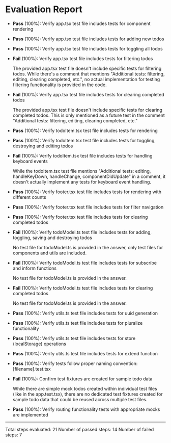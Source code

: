 # Evaluation Report

- **Pass** (100%): Verify app.tsx test file includes tests for component rendering
- **Pass** (100%): Verify app.tsx test file includes tests for adding new todos
- **Pass** (100%): Verify app.tsx test file includes tests for toggling all todos
- **Fail** (100%): Verify app.tsx test file includes tests for filtering todos
  
  The provided app.tsx test file doesn't include specific tests for filtering todos. While there's a comment that mentions "Additional tests: filtering, editing, clearing completed, etc.", no actual implementation for testing filtering functionality is provided in the code.

- **Fail** (100%): Verify app.tsx test file includes tests for clearing completed todos
  
  The provided app.tsx test file doesn't include specific tests for clearing completed todos. This is only mentioned as a future test in the comment "Additional tests: filtering, editing, clearing completed, etc."

- **Pass** (100%): Verify todoItem.tsx test file includes tests for rendering
- **Pass** (100%): Verify todoItem.tsx test file includes tests for toggling, destroying and editing todos
- **Fail** (100%): Verify todoItem.tsx test file includes tests for handling keyboard events
  
  While the todoItem.tsx test file mentions "Additional tests: editing, handleKeyDown, handleChange, componentDidUpdate" in a comment, it doesn't actually implement any tests for keyboard event handling.

- **Pass** (100%): Verify footer.tsx test file includes tests for rendering with different counts
- **Pass** (100%): Verify footer.tsx test file includes tests for filter navigation
- **Pass** (100%): Verify footer.tsx test file includes tests for clearing completed todos
- **Fail** (100%): Verify todoModel.ts test file includes tests for adding, toggling, saving and destroying todos
  
  No test file for todoModel.ts is provided in the answer, only test files for components and utils are included.

- **Fail** (100%): Verify todoModel.ts test file includes tests for subscribe and inform functions
  
  No test file for todoModel.ts is provided in the answer.

- **Fail** (100%): Verify todoModel.ts test file includes tests for clearing completed todos
  
  No test file for todoModel.ts is provided in the answer.

- **Pass** (100%): Verify utils.ts test file includes tests for uuid generation
- **Pass** (100%): Verify utils.ts test file includes tests for pluralize functionality
- **Pass** (100%): Verify utils.ts test file includes tests for store (localStorage) operations
- **Pass** (100%): Verify utils.ts test file includes tests for extend function
- **Pass** (100%): Verify tests follow proper naming convention: [filename].test.tsx
- **Fail** (100%): Confirm test fixtures are created for sample todo data
  
  While there are simple mock todos created within individual test files (like in the app.test.tsx), there are no dedicated test fixtures created for sample todo data that could be reused across multiple test files.

- **Pass** (100%): Verify routing functionality tests with appropriate mocks are implemented

---

Total steps evaluated: 21
Number of passed steps: 14
Number of failed steps: 7